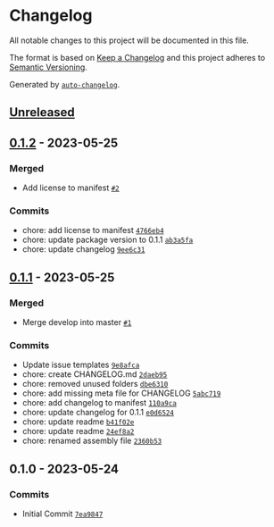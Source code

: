 # Changelog

All notable changes to this project will be documented in this file.

The format is based on [Keep a Changelog](https://keepachangelog.com/en/1.0.0/)
and this project adheres to [Semantic Versioning](https://semver.org/spec/v2.0.0.html).

Generated by [`auto-changelog`](https://github.com/CookPete/auto-changelog).

## [Unreleased](https://github.com/mariodebono/Unity-Helper-Inspector/compare/0.1.2...HEAD)

## [0.1.2](https://github.com/mariodebono/Unity-Helper-Inspector/compare/0.1.1...0.1.2) - 2023-05-25

### Merged

- Add license to manifest [`#2`](https://github.com/mariodebono/Unity-Helper-Inspector/pull/2)

### Commits

- chore: add license to manifest [`4766eb4`](https://github.com/mariodebono/Unity-Helper-Inspector/commit/4766eb44732f16ef708581563bc63eccdfc0834c)
- chore: update package version to 0.1.1 [`ab3a5fa`](https://github.com/mariodebono/Unity-Helper-Inspector/commit/ab3a5fae938a61831c2a28e11f90a18d055415ce)
- chore: update changelog [`9ee6c31`](https://github.com/mariodebono/Unity-Helper-Inspector/commit/9ee6c317ae21a436966ad228ab001e40f953190b)

## [0.1.1](https://github.com/mariodebono/Unity-Helper-Inspector/compare/0.1.0...0.1.1) - 2023-05-25

### Merged

- Merge develop into master [`#1`](https://github.com/mariodebono/Unity-Helper-Inspector/pull/1)

### Commits

- Update issue templates [`9e8afca`](https://github.com/mariodebono/Unity-Helper-Inspector/commit/9e8afca2f6c4e4a29a9596035be56e5ee677cb36)
- chore: create CHANGELOG.md [`2daeb95`](https://github.com/mariodebono/Unity-Helper-Inspector/commit/2daeb9566b9bfa4f6c457c6c79f2ea4356e00e3a)
- chore: removed unused folders [`dbe6310`](https://github.com/mariodebono/Unity-Helper-Inspector/commit/dbe6310e02f4d51f1642eefd0725241bdaff47d3)
- chore: add missing meta file for CHANGELOG [`5abc719`](https://github.com/mariodebono/Unity-Helper-Inspector/commit/5abc7192c201bdcd69af6ca6d04be4ab87a5e43a)
- chore: add changelog to manifest [`110a9ca`](https://github.com/mariodebono/Unity-Helper-Inspector/commit/110a9cacdbe9a6c200101a8277ccfe209f9adc52)
- chore: update changelog for 0.1.1 [`e0d6524`](https://github.com/mariodebono/Unity-Helper-Inspector/commit/e0d65242b15884689ee5bf9ff47c660ea0dbe271)
- chore: update readme [`b41f02e`](https://github.com/mariodebono/Unity-Helper-Inspector/commit/b41f02e76d7e293c37f7e2ae9ce67981ba393586)
- chore: update readme [`24ef8a2`](https://github.com/mariodebono/Unity-Helper-Inspector/commit/24ef8a2d562219d32be05baaac748bd7a9ce769f)
- chore: renamed assembly file [`2360b53`](https://github.com/mariodebono/Unity-Helper-Inspector/commit/2360b5380f817bcaf46c060051676baa1e3b229b)

## 0.1.0 - 2023-05-24

### Commits

- Initial Commit [`7ea9847`](https://github.com/mariodebono/Unity-Helper-Inspector/commit/7ea984731aaaa8da8774941aa019c8d585d00086)
